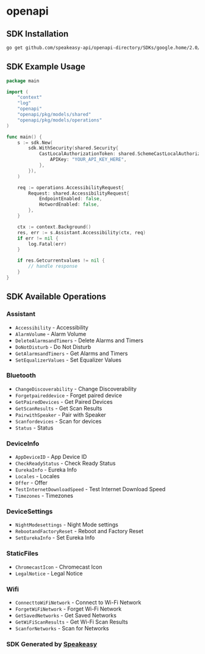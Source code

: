 # openapi

<!-- Start SDK Installation -->
## SDK Installation

```bash
go get github.com/speakeasy-api/openapi-directory/SDKs/google.home/2.0/go
```
<!-- End SDK Installation -->

## SDK Example Usage
<!-- Start SDK Example Usage -->
```go
package main

import (
    "context"
    "log"
    "openapi"
    "openapi/pkg/models/shared"
    "openapi/pkg/models/operations"
)

func main() {
    s := sdk.New(
        sdk.WithSecurity(shared.Security{
            CastLocalAuthorizationToken: shared.SchemeCastLocalAuthorizationToken{
                APIKey: "YOUR_API_KEY_HERE",
            },
        }),
    )

    req := operations.AccessibilityRequest{
        Request: shared.AccessibilityRequest{
            EndpointEnabled: false,
            HotwordEnabled: false,
        },
    }

    ctx := context.Background()
    res, err := s.Assistant.Accessibility(ctx, req)
    if err != nil {
        log.Fatal(err)
    }

    if res.Getcurrentvalues != nil {
        // handle response
    }
}
```
<!-- End SDK Example Usage -->

<!-- Start SDK Available Operations -->
## SDK Available Operations


### Assistant

* `Accessibility` - Accessibility
* `AlarmVolume` - Alarm Volume
* `DeleteAlarmsandTimers` - Delete Alarms and Timers
* `DoNotDisturb` - Do Not Disturb
* `GetAlarmsandTimers` - Get Alarms and Timers
* `SetEqualizerValues` - Set Equalizer Values

### Bluetooth

* `ChangeDiscoverability` - Change Discoverability
* `Forgetpaireddevice` - Forget paired device
* `GetPairedDevices` - Get Paired Devices
* `GetScanResults` - Get Scan Results
* `PairwithSpeaker` - Pair with Speaker
* `Scanfordevices` - Scan for devices
* `Status` - Status

### DeviceInfo

* `AppDeviceID` - App Device ID
* `CheckReadyStatus` - Check Ready Status
* `EurekaInfo` - Eureka Info
* `Locales` - Locales
* `Offer` - Offer
* `TestInternetDownloadSpeed` - Test Internet Download Speed
* `Timezones` - Timezones

### DeviceSettings

* `NightModesettings` - Night Mode settings
* `RebootandFactoryReset` - Reboot and Factory Reset
* `SetEurekaInfo` - Set Eureka Info

### StaticFiles

* `ChromecastIcon` - Chromecast Icon
* `LegalNotice` - Legal Notice

### Wifi

* `ConnecttoWiFiNetwork` - Connect to Wi-Fi Network
* `ForgetWiFiNetwork` - Forget Wi-Fi Network
* `GetSavedNetworks` - Get Saved Networks
* `GetWiFiScanResults` - Get Wi-Fi Scan Results
* `ScanforNetworks` - Scan for Networks
<!-- End SDK Available Operations -->

### SDK Generated by [Speakeasy](https://docs.speakeasyapi.dev/docs/using-speakeasy/client-sdks)
